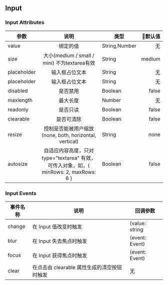 ## Input

### Input Attributes

| 参数 | 说明 | 类型 | 默认值 |
| - | :-: | - | -:
| value | 绑定的值 | String,Number | 无 |
| size | 大小(medium / small / mini) 不为textarea有效 | String | medium |
| placeholder | 输入框占位文本 | String | 无 |
| placeholder | 输入框占位文本 | String | 无 |
| disabled | 是否禁用 | Boolean | false |
| maxlength | 最大长度 | Number | 无 |
| readonly | 是否只读 | Boolean | false |
| clearable | 是否可清除 | Boolean | false |
| resize | 控制是否能被用户缩放(none, both, horizontal, vertical) | String | none |
| autosize | 自适应内容高度，只对 type="textarea" 有效，可传入对象，如，{ minRows: 2, maxRows: 6 } | Boolean | false |
### Input Events

| 事件名称 | 说明 | 回调参数 |
| - | - | - |
| change | 在 Input 值改变时触发 | (value: string | number) |
| blur | 在 Input 失去焦点时触发 | (event: Event) |
| focus | 在 Input 获得焦点时触发 | (event: Event) |
| clear | 在点击由 clearable 属性生成的清空按钮时触发 | 无 |